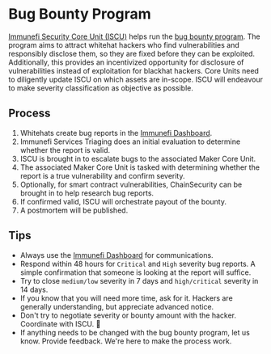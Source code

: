 # Bug Bounty Program

[Immunefi Security Core Unit (ISCU)](https://mips.makerdao.com/mips/details/MIP39c2SP24#bug-bounty-program) helps run the [bug bounty program](https://mips.makerdao.com/mips/details/MIP64). The program aims to attract whitehat hackers who find vulnerabilities and responsibly disclose them, so they are fixed before they can be exploited. Additionally, this provides an incentivized opportunity for disclosure of vulnerabilities instead of exploitation for blackhat hackers. Core Units need to diligently update ISCU on which assets are in-scope. ISCU will endeavour to make severity classification as objective as possible.

## Process

1. Whitehats create bug reports in the [Immunefi Dashboard](https://bugs.immunefi.com).
2. Immunefi Services Triaging does an initial evaluation to determine whether the report is valid.
3. ISCU is brought in to escalate bugs to the associated Maker Core Unit.
4. The associated Maker Core Unit is tasked with determining whether the report is a true vulnerability and confirm severity.
5. Optionally, for smart contract vulnerabilities, ChainSecurity can be brought in to help research bug reports.
6. If confirmed valid, ISCU will orchestrate payout of the bounty.
7. A postmortem will be published.

## Tips

- Always use the [Immunefi Dashboard](https://bugs.immunefi.com) for communications.
- Respond within 48 hours for `Critical` and `High` severity bug reports. A simple confirmation that someone is looking at the report will suffice.
- Try to close `medium/low` severity in 7 days and `high/critical` severity in 14 days.
- If you know that you will need more time, ask for it. Hackers are generally understanding, but appreciate advanced notice.
- Don't try to negotiate severity or bounty amount with the hacker. Coordinate with ISCU. :handshake: 
- If anything needs to be changed with the bug bounty program, let us know. Provide feedback. We're here to make the process work.
